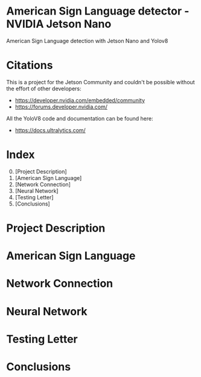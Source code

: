 # American Sign Language detector - NVIDIA Jetson Nano
American Sign Language detection with Jetson Nano and Yolov8

# Citations
This is a project for the Jetson Community and couldn't be possible without the effort of other developers:
  - https://developer.nvidia.com/embedded/community
  - https://forums.developer.nvidia.com/
    
All the YoloV8 code and documentation can be found here:
  - https://docs.ultralytics.com/

# Index
0.  [Project Description]
1.  [American Sign Language]
2.  [Network Connection]
3.  [Neural Network]
4.  [Testing Letter]
5.  [Conclusions]

# Project Description

# American Sign Language

# Network Connection

# Neural Network

# Testing Letter
   
# Conclusions
